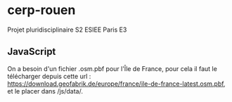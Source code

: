 # cerp-rouen
Projet pluridisciplinaire S2 ESIEE Paris E3

## JavaScript 

On a besoin d'un fichier .osm.pbf pour l'Île de France, pour cela il faut le télécharger depuis cette url : https://download.geofabrik.de/europe/france/ile-de-france-latest.osm.pbf, et le placer dans /js/data/.
